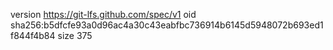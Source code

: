 version https://git-lfs.github.com/spec/v1
oid sha256:b5dfcfe93a0d96ac4a30c43eabfbc736914b6145d5948072b693ed1f844f4b84
size 375
